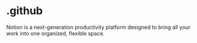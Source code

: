 # .github
Notion is a next-generation productivity platform designed to bring all your work into one organized, flexible space.
